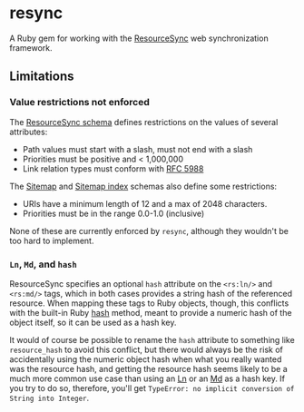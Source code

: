 # resync

A Ruby gem for working with the [ResourceSync](http://www.openarchives.org/rs/1.0/resourcesync) web synchronization framework.

## Limitations

### Value restrictions not enforced

The [ResourceSync schema](http://www.openarchives.org/rs/0.9.1/resourcesync.xsd) defines restrictions on the values of several attributes:

- Path values must start with a slash, must not end with a slash
- Priorities must be positive and < 1,000,000
- Link relation types must conform with [RFC 5988](http://tools.ietf.org/html/rfc5988)

The [Sitemap](http://www.sitemaps.org/schemas/sitemap/0.9/sitemap.xsd) and [Sitemap index](http://www.sitemaps.org/schemas/sitemap/0.9/siteindex.xsd) schemas also define some restrictions:

- URIs have a minimum length of 12 and a max of 2048 characters.
- Priorities must be in the range 0.0-1.0 (inclusive)

None of these are currently enforced by `resync`, although they wouldn't be too hard to implement.

### `Ln`, `Md`, and `hash`

ResourceSync specifies an optional `hash` attribute on the `<rs:ln/>` and `<rs:md/>` tags, which in both cases provides a string hash of the referenced resource. When mapping these tags to Ruby objects, though, this conflicts with the built-in Ruby [hash](http://ruby-doc.org/core-2.2.1/Object.html#method-i-hash) method, meant to provide a numeric hash of the object itself, so it can be used as a hash key.

It would of course be possible to rename the `hash` attribute to something like `resource_hash` to avoid this conflict, but there would always be the risk of accidentally using the numeric object hash when what you really wanted was the resource hash, and getting the resource hash seems likely to be a much more common use case than using an [Ln](lib/resync/ln.rb) or an [Md](lib/resync/md.rb) as a hash key. If you try to do so, therefore, you'll get `TypeError: no implicit conversion of String into Integer`.

